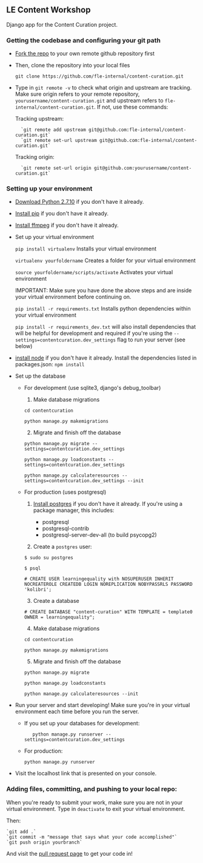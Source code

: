 ## LE Content Workshop

Django app for the Content Curation project.

### Getting the codebase and configuring your git path

* [Fork the repo](https://github.com/fle-internal/content-curation) to your own remote github repository first

* Then, clone the repository into your local files

	`git clone https://github.com/fle-internal/content-curation.git`

* Type in `git remote -v` to check what origin and upstream are tracking. Make sure origin refers to your remote repository, `yourusername/content-curation.git` and upstream refers to `fle-internal/content-curation.git`.
If not, use these commands:

	Tracking upstream:

		`git remote add upstream git@github.com:fle-internal/content-curation.git`
		`git remote set-url upstream git@github.com:fle-internal/content-curation.git`

	Tracking origin:

		`git remote set-url origin git@github.com:yourusername/content-curation.git`

### Setting up your environment

* [Download Python 2.7.10](https://www.python.org/downloads/) if you don't have it already.

* [Install pip](https://pypi.python.org/pypi/pip) if you don't have it already.


* [Install ffmpeg](https://ffmpeg.org/) if you don't have it already.

* Set up your virtual environment

	`pip install virtualenv` Installs your virtual environment

	`virtualenv yourfoldername` Creates a folder for your virtual environment

	`source yourfoldername/scripts/activate` Activates your virtual environment

	IMPORTANT: Make sure you have done the above steps and are inside your virtual environment before continuing on.

	`pip install -r requirements.txt` Installs python dependencies within your virtual environment

	`pip install -r requirements_dev.txt` will also install dependencies that will be helpful for development and required if you're using the `--settings=contentcuration.dev_settings` flag to run your server (see below)

* [install node](http://nodejs.org/download/) if you don't have it already.
	Install the dependencies listed in packages.json: `npm install`

* Set up the database

	* For development (use sqlite3,  django's debug_toolbar)
		1. Make database migrations

		`cd contentcuration`

		`python manage.py makemigrations`

		2. Migrate and finish off the database

		`python manage.py migrate --settings=contentcuration.dev_settings`

		`python manage.py loadconstants --settings=contentcuration.dev_settings`

		`python manage.py calculateresources --settings=contentcuration.dev_settings --init`

	* For production (uses postgresql)

		1. [Install postgres](https://www.postgresql.org/download/) if you don't have it already. If you're using a package manager, this includes:
			* postgresql
			* postgresql-contrib
			* postgresql-server-dev-all (to build psycopg2)

		2. Create a `postgres` user:

		`$ sudo su postgres`

		`$ psql`

		`# CREATE USER learningequality with NOSUPERUSER INHERIT NOCREATEROLE CREATEDB LOGIN NOREPLICATION NOBYPASSRLS PASSWORD 'kolibri';`

		3. Create a database

		`# CREATE DATABASE "content-curation" WITH TEMPLATE = template0 OWNER = learningequality"; `

		4. Make database migrations

		`cd contentcuration`

		`python manage.py makemigrations`

		5. Migrate and finish off the database

		`python manage.py migrate`

		`python manage.py loadconstants`

		`python manage.py calculateresources --init`


* Run your server and start developing! Make sure you're in your virtual environment each time before you run the server.

	* If you set up your databases for development:

		`	python manage.py runserver --settings=contentcuration.dev_settings`

	* For production:

		`python manage.py runserver`

* Visit the localhost link that is presented on your console.

### Adding files, committing, and pushing to your local repo:

When you're ready to submit your work, make sure you are not in your virtual environment.
Type in `deactivate` to exit your virtual environment.

Then:

	`git add .`
	`git commit -m "message that says what your code accomplished"`
	`git push origin yourbranch`

And visit the [pull request page](https://github.com/fle-internal/fle-home/pulls) to get your code in!
